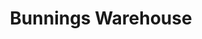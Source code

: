 ---
title: "Bunnings Warehouse"
url: /brisbane/bunnings-warehouse-wondall-road/
shop: doityourself
---